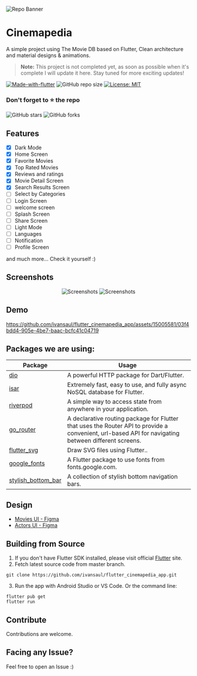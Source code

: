 ![Repo Banner](https://i.imgur.com/cHkkmpg.png)

# Cinemapedia

A simple project using The Movie DB based on Flutter, Clean architecture and material designs & animations.

> **Note:** This project is not completed yet, as soon as possible when it's complete I will update it here. Stay tuned for more exciting updates!

[![Made-with-flutter](https://img.shields.io/badge/Made%20with-Flutter-orange)](https://flutter.dev/) 
![GitHub repo size](https://img.shields.io/github/repo-size/ivansaul/flutter_cinemapedia_app)
[![License: MIT](https://img.shields.io/badge/License-MIT-yellow.svg)](https://opensource.org/licenses/MIT)

### Don't forget to ⭐ the repo
![GitHub stars](https://img.shields.io/github/stars/ivansaul/flutter_cinemapedia_app?style=social)
![GitHub forks](https://img.shields.io/github/forks/ivansaul/flutter_cinemapedia_app?style=social) 

## Features

- [x] Dark Mode
- [x] Home Screen
- [x] Favorite Movies
- [x] Top Rated Movies
- [x] Reviews and ratings
- [x] Movie Detail Screen
- [x] Search Results Screen
- [ ] Select by Categories
- [ ] Login Screen
- [ ] welcome screen
- [ ] Splash Screen
- [ ] Share Screen
- [ ] Light Mode
- [ ] Languages
- [ ] Notification
- [ ] Profile Screen

and much more...
Check it yourself :)

## Screenshots

<p align="center">
  <img src="https://i.imgur.com/HPArEvf.png" alt="Screenshots">
  <img src="https://i.imgur.com/IO1UrQX.png" alt="Screenshots">
</p>

## Demo

https://github.com/ivansaul/flutter_cinemapedia_app/assets/15005581/03f4bdd4-905e-4be7-baac-bcfc41c04719

## Packages we are using:

Package | Usage
------------ | -------------
[dio](https://pub.dev/packages/dio) | A powerful HTTP package for Dart/Flutter.
[isar](https://pub.dev/packages/isar) | Extremely fast, easy to use, and fully async NoSQL database for Flutter.
[riverpod](https://pub.dev/packages/riverpod) | A simple way to access state from anywhere in your application.
[go_router](https://pub.dev/packages/go_router) | A declarative routing package for Flutter that uses the Router API to provide a convenient, url-based API for navigating between different screens.
[flutter_svg](https://pub.dev/packages/flutter_svg) | Draw SVG files using Flutter..
[google_fonts](https://pub.dev/packages/google_fonts) | A Flutter package to use fonts from fonts.google.com.
[stylish_bottom_bar](https://pub.dev/packages/stylish_bottom_bar) | A collection of stylish bottom navigation bars.


## Design
- [Movies UI - Figma](https://www.figma.com/community/file/1088719884686291024)
- [Actors UI - Figma](https://www.figma.com/community/file/1158921876927860533)

## Building from Source

1. If you don't have Flutter SDK installed, please visit official [Flutter](https://flutter.dev/) site.
2. Fetch latest source code from master branch.

```
git clone https://github.com/ivansaul/flutter_cinemapedia_app.git
```

3. Run the app with Android Studio or VS Code. Or the command line:

```
flutter pub get
flutter run
```

## Contribute

Contributions are welcome.

## Facing any Issue?

Feel free to open an Issue :)

